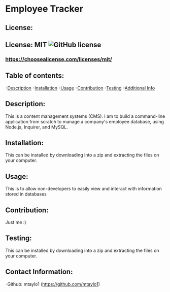 # Employee Tracker
   ## License:
   ## License: MIT  ![GitHub license](https://img.shields.io/badge/License-MIT-yellow.svg)
   ### https://choosealicense.com/licenses/mit/
    
   ## Table of contents:
   -[Description](#description)
   -[Installation](#installation)
   -[Usage](#usage)
   -[Contribution](#contribution)
   -[Testing](#testing)
   -[Additional Info](#addtional-info)

   ## Description:
   This is a content management systems (CMS). I am to build a command-line application from scratch to manage a company's employee database, using Node.js, Inquirer, and MySQL.
   ## Installation:
   This can be installed by downloading into a zip and extracting the files on your computer.
   ## Usage:
   This is to allow non-developers to easily view and interact with information stored in databases
   ## Contribution:
   Just me :)
   ## Testing:
   This can be installed by downloading into a zip and extracting the files on your computer.
   ## Contact Information: 
   -Github: mtaylo1 (https://github.com/mtaylo1)
   